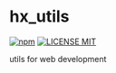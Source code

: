 # hx_utils

[![npm](https://img.shields.io/npm/v/hx_utils.svg)](https://www.npmjs.com/package/hx_utils)
[![LICENSE MIT](https://img.shields.io/npm/l/hx_utils.svg)](https://www.npmjs.com/package/hx_utils)


utils for web development
